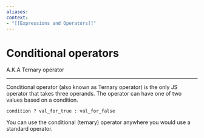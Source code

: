 ```yaml
---
aliases:
context:
- "[[Expressions and Operators]]"
---
```



# Conditional operators

A.K.A Ternary operator

---

Conditional operator (also known as Ternary operator) is the only JS operator that takes three operands.
The operator can have one of two values based on a condition.

`condition ? val_for_true : val_for_false` 

You can use the conditional (ternary) operator anywhere you would use a standard operator.
